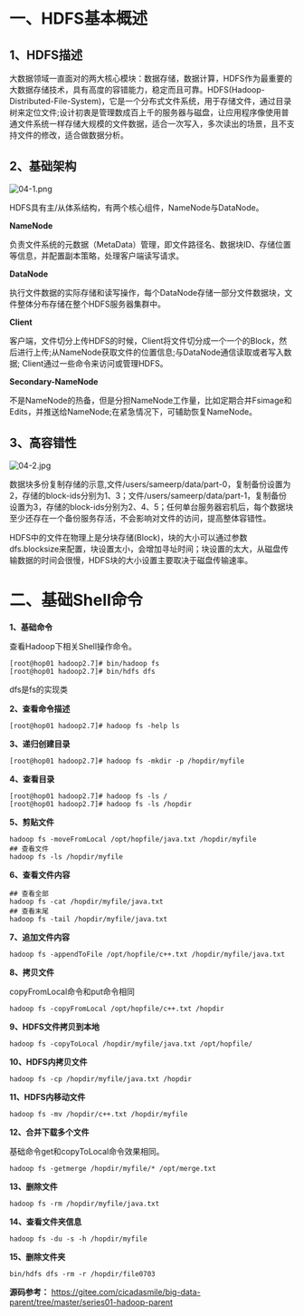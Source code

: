 # 一、HDFS基本概述

## 1、HDFS描述

大数据领域一直面对的两大核心模块：数据存储，数据计算，HDFS作为最重要的大数据存储技术，具有高度的容错能力，稳定而且可靠。HDFS(Hadoop-Distributed-File-System)，它是一个分布式文件系统，用于存储文件，通过目录树来定位文件;设计初衷是管理数成百上千的服务器与磁盘，让应用程序像使用普通文件系统一样存储大规模的文件数据，适合一次写入，多次读出的场景，且不支持文件的修改，适合做数据分析。

## 2、基础架构

![](https://images.gitee.com/uploads/images/2022/0213/131627_a0e0ac52_5064118.png "04-1.png")

HDFS具有主/从体系结构，有两个核心组件，NameNode与DataNode。

**NameNode**

负责文件系统的元数据（MetaData）管理，即文件路径名、数据块ID、存储位置等信息，并配置副本策略，处理客户端读写请求。

**DataNode**

执行文件数据的实际存储和读写操作，每个DataNode存储一部分文件数据块，文件整体分布存储在整个HDFS服务器集群中。

**Client**

客户端，文件切分上传HDFS的时候，Client将文件切分成一个一个的Block，然后进行上传;从NameNode获取文件的位置信息;与DataNode通信读取或者写入数据; Client通过一些命令来访问或管理HDFS。

**Secondary-NameNode**

不是NameNode的热备，但是分担NameNode工作量，比如定期合并Fsimage和Edits，并推送给NameNode;在紧急情况下，可辅助恢复NameNode。

## 3、高容错性

![](https://images.gitee.com/uploads/images/2022/0213/131651_cec3b111_5064118.jpeg "04-2.jpg")

数据块多份复制存储的示意,文件/users/sameerp/data/part-0，复制备份设置为2，存储的block-ids分别为1、3；文件/users/sameerp/data/part-1，复制备份设置为3，存储的block-ids分别为2、4、5；任何单台服务器宕机后，每个数据块至少还存在一个备份服务存活，不会影响对文件的访问，提高整体容错性。

HDFS中的文件在物理上是分块存储(Block)，块的大小可以通过参数dfs.blocksize来配置，块设置太小，会增加寻址时间；块设置的太大，从磁盘传输数据的时间会很慢，HDFS块的大小设置主要取决于磁盘传输速率。

# 二、基础Shell命令

**1、基础命令**

查看Hadoop下相关Shell操作命令。

```
[root@hop01 hadoop2.7]# bin/hadoop fs
[root@hop01 hadoop2.7]# bin/hdfs dfs
```

dfs是fs的实现类

**2、查看命令描述**

```
[root@hop01 hadoop2.7]# hadoop fs -help ls
```

**3、递归创建目录**

```
[root@hop01 hadoop2.7]# hadoop fs -mkdir -p /hopdir/myfile
```

**4、查看目录**

```
[root@hop01 hadoop2.7]# hadoop fs -ls /
[root@hop01 hadoop2.7]# hadoop fs -ls /hopdir
```

**5、剪贴文件**

```
hadoop fs -moveFromLocal /opt/hopfile/java.txt /hopdir/myfile
## 查看文件
hadoop fs -ls /hopdir/myfile
```

**6、查看文件内容**

```
## 查看全部
hadoop fs -cat /hopdir/myfile/java.txt
## 查看末尾
hadoop fs -tail /hopdir/myfile/java.txt
```

**7、追加文件内容**

```
hadoop fs -appendToFile /opt/hopfile/c++.txt /hopdir/myfile/java.txt
```

**8、拷贝文件**

copyFromLocal命令和put命令相同

```
hadoop fs -copyFromLocal /opt/hopfile/c++.txt /hopdir
```

**9、HDFS文件拷贝到本地**

```
hadoop fs -copyToLocal /hopdir/myfile/java.txt /opt/hopfile/
```

**10、HDFS内拷贝文件**

```
hadoop fs -cp /hopdir/myfile/java.txt /hopdir
```

**11、HDFS内移动文件**

```
hadoop fs -mv /hopdir/c++.txt /hopdir/myfile
```

**12、合并下载多个文件**

基础命令get和copyToLocal命令效果相同。

```
hadoop fs -getmerge /hopdir/myfile/* /opt/merge.txt
```

**13、删除文件**

```
hadoop fs -rm /hopdir/myfile/java.txt
```

**14、查看文件夹信息**

```
hadoop fs -du -s -h /hopdir/myfile
```

**15、删除文件夹**

```
bin/hdfs dfs -rm -r /hopdir/file0703
```

**源码参考：** https://gitee.com/cicadasmile/big-data-parent/tree/master/series01-hadoop-parent